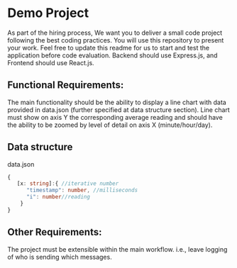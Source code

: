 # Demo Project

As part of the hiring process, We want you to deliver a small code project following the best coding practices. 
You will use this repository to present your work. Feel free to update this readme for us to start and test the application before code evaluation. Backend should use Express.js, and Frontend should use React.js.

## Functional Requirements:

The main functionality should be the ability to display a line chart with data provided in data.json (further specified at data structure section).
Line chart must show on axis Y the corresponding average reading and should have the ability to be zoomed by level of detail on axis X (minute/hour/day).

## Data structure
data.json
```typescript
{
   [x: string]:{ //iterative number
      "timestamp": number, //milliseconds 
      "i": number//reading 
    }
}
```

## Other Requirements:

The project must be extensible within the main workflow. i.e., leave logging of who is sending which messages.
